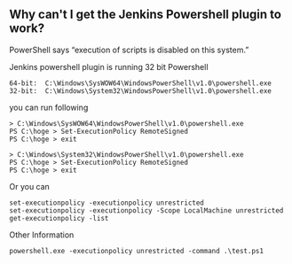 Why can't I get the Jenkins Powershell plugin to work?
---

PowerShell says “execution of scripts is disabled on this system.”

Jenkins powershell plugin is running 32 bit Powershell

	64-bit:  C:\Windows\SysWOW64\WindowsPowerShell\v1.0\powershell.exe
	32-bit:  C:\Windows\System32\WindowsPowerShell\v1.0\powershell.exe

you can run following

	> C:\Windows\SysWOW64\WindowsPowerShell\v1.0\powershell.exe
	PS C:\hoge > Set-ExecutionPolicy RemoteSigned
	PS C:\hoge > exit

	> C:\Windows\System32\WindowsPowerShell\v1.0\powershell.exe
	PS C:\hoge > Set-ExecutionPolicy RemoteSigned
	PS C:\hoge > exit

Or you can

	set-executionpolicy -executionpolicy unrestricted
	set-executionpolicy -executionpolicy -Scope LocalMachine unrestricted
	get-executionpolicy -list


Other Information

	powershell.exe -executionpolicy unrestricted -command .\test.ps1


